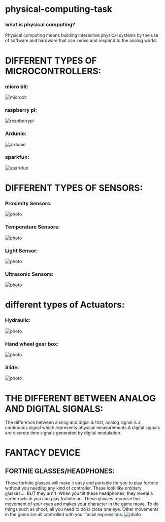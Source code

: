 # physical-computing-task
### what is physical computing?
Physical computing means building interactive physical systems by the use of software and hardware that can sense and respond to the analog world.

# DIFFERENT TYPES OF MICROCONTROLLERS: 
### micro bit: 
![microbit](https://www.littlebirdelectronics.com.au/assets/full/SF-DEV-14208.jpg)
### raspberry pi:
![respberrypi](https://media.rs-online.com/t_large/F8111284-01.jpg)
### Ardunio:  
![ardunio](https://upload.wikimedia.org/wikipedia/commons/3/38/Arduino_Uno_-_R3.jpg)
### sparkfun:
![sparkfun](https://cdn.sparkfun.com//assets/parts/1/1/7/2/2/13975-01.jpg)
# DIFFERENT TYPES OF SENSORS:
### Proximity Sensors:
![photo](http://www.microsolution.com.pk/wp-content/uploads/2017/06/Proximity-Sensor-in-Pakistan.jpg)
### Temperature Sensors:
![photo](https://www.omega.com/temperature/images/OS-MINI_l.jpg)
### Light Sensor:
![photo](https://www.robotgeek.com/shared/images/PImages/RG-LIGHT-A.jpg)
### Ultrasonic Sensors:
![photo](https://cdn.tindiemedia.com/images/resize/jHxee0kYmKYputXEGwfpWQCH4Vc=/p/full-fit-in/2400x1600/i/89212/products/2016-03-07T18%3A51%3A45.917Z-hcsr04_1.jpg)
# different types of Actuators:
### Hydraulic:
![photo](http://www.texashydraulics.com/wp-content/uploads/construction-grade-03.jpg)
### Hand wheel gear box: 
![photo](http://www.cn-hawks.com/company/image/SW.jpg)
### Slide:
![photo](http://www.pbclinear.com/Images/Items/MT%20Actuators.jpg)
# THE DIFFERENT BETWEEN ANALOG AND DIGITAL SIGNALS:
The difference between analog and digial is that, analog signal is a continuous signal which represents physical measurements.A digital signals are discrete time signals generated by digital modulation.
# FANTACY DEVICE
## FORTNIE GLASSES/HEADPHONES:
These fortnite glasses will make it easy and portable for you to play fortnite without you needing any kind of controller. These look like ordinary glasses.... BUT they arn't. When you tilt these headphones, they reveal a screen which you can play fortnite on. These glasses reconise the movement of your eyes and makes your character in the game move. To do things such as shoot, all you need to do is close one eye. Other movements in the game are all controlled with your facial expressions. 
![photo](https://i.ytimg.com/vi/iEmVyMm8opE/maxresdefault.jpg)
